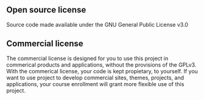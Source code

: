 ## Open source license

Source code made available under the GNU General Public License v3.0

## Commercial license

The commercial license is designed for you to use this project in commerical products and applications, without the provisions of the GPLv3. With the commerical license, your code is kept propietary, to yourself. If you want to use project to develop commercial sites, themes, projects, and applications, your course enrollment will grant more flexible use of this project. 

